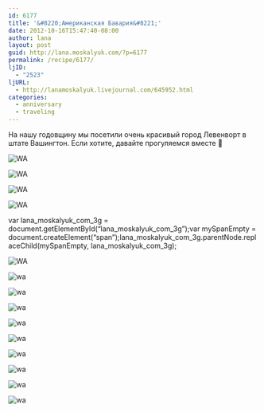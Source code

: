 ```yaml
---
id: 6177
title: '&#8220;Американская Бавария&#8221;'
date: 2012-10-16T15:47:40-08:00
author: lana
layout: post
guid: http://lana.moskalyuk.com/?p=6177
permalink: /recipe/6177/
ljID:
  - "2523"
ljURL:
  - http://lanamoskalyuk.livejournal.com/645952.html
categories:
  - anniversary
  - traveling
---
```

На нашу годовщину мы посетили очень красивый город Левенворт в штате Вашингтон. Если хотите, давайте прогуляемся вместе 🙂

![WA](http://farm9.staticflickr.com/8330/8094965497_de87fe1d89_c.jpg) 

![WA](http://farm9.staticflickr.com/8335/8094982123_a0614d5fca_c.jpg) 

![WA](http://farm9.staticflickr.com/8336/8094972869_53ff5a02d1_c.jpg) 

![WA](http://farm9.staticflickr.com/8045/8094994390_7346444523_c.jpg) 

<span id="lana_moskalyuk_com_3g"></span>var lana\_moskalyuk\_com\_3g = document.getElementById(&#8220;lana\_moskalyuk\_com\_3g&#8221;);var mySpanEmpty = document.createElement(&#8220;span&#8221;);lana\_moskalyuk\_com\_3g.parentNode.replaceChild(mySpanEmpty, lana\_moskalyuk\_com\_3g);<!--more-->

![WA](http://farm9.staticflickr.com/8324/8095029888_625e40edcc_c.jpg) 

![wa](http://farm9.staticflickr.com/8195/8095175406_79f0814313_c.jpg) 

![wa](http://farm9.staticflickr.com/8191/8095035241_4a19802170_c.jpg) 

![wa](http://farm9.staticflickr.com/8467/8095162218_dc4637a1e5_c.jpg) 

![wa](http://farm9.staticflickr.com/8335/8095185177_342c6d0bfe_c.jpg) 

![wa](http://farm9.staticflickr.com/8328/8095195952_451bce47be_c.jpg) 

![wa](http://farm9.staticflickr.com/8055/8095197988_d84150e626_c.jpg) 

![wa](http://farm9.staticflickr.com/8045/8095234022_8815e0e074_c.jpg) 

![wa](http://farm9.staticflickr.com/8196/8095236844_3506d53e49_c.jpg) 

![wa](http://farm9.staticflickr.com/8465/8095210727_556f690c31_c.jpg)